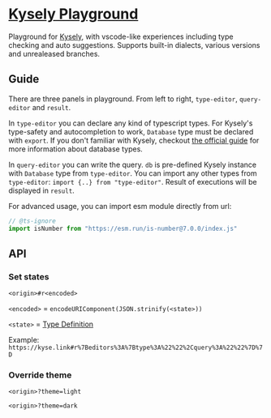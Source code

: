 # [Kysely Playground](https://kyse.link/)


Playground for [Kysely](https://github.com/kysely-org/kysely),
with vscode-like experiences including type checking and auto suggestions.
Supports built-in dialects, various versions and unrealeased branches.

## Guide

There are three panels in playground. From left to right, `type-editor`, `query-editor` and `result`.

In `type-editor` you can declare any kind of typescript types.
For Kysely's type-safety and autocompletion to work, `Database` type must be declared with `export`.
If you don't familiar with Kysely, checkout [the official guide](https://kysely.dev/docs/getting-started#types) for more information about database types.

In `query-editor` you can write the query.
`db` is pre-defined Kysely instance with `Database` type from `type-editor`.
You can import any other types from `type-editor`: `import {..} from "type-editor"`. 
Result of executions will be displayed in `result`.

For advanced usage, you can import esm module directly from url:  
```ts
// @ts-ignore
import isNumber from "https://esm.run/is-number@7.0.0/index.js"
```



## API

### Set states

`<origin>#r<encoded>`

`<encoded>` = `encodeURIComponent(JSON.strinify(<state>))`


`<state>` = [Type Definition](https://github.com/wirekang/kysely-playground/tree/main/src/lib/state/state.ts)

Example: `https://kyse.link#r%7Beditors%3A%7Btype%3A%22%22%2Cquery%3A%22%22%7D%7D`

### Override theme

`<origin>?theme=light`

`<origin>?theme=dark`
